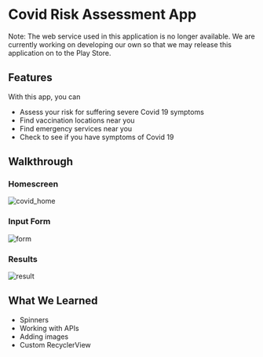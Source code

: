 # Covid Risk Assessment App

Note: The web service used in this application is no longer available. We are currently working on developing our own so that we may release this application on to the Play Store.

## Features

With this app, you can

- Assess your risk for suffering severe Covid 19 symptoms
- Find vaccination locations near you
- Find emergency services near you
- Check to see if you have symptoms of Covid 19

## Walkthrough

### Homescreen
![covid_home](https://user-images.githubusercontent.com/48270610/117702271-25e93180-b17d-11eb-806d-029c7f2adb11.PNG)


### Input Form
![form](https://user-images.githubusercontent.com/48270610/117702380-46b18700-b17d-11eb-8e52-474b91a6ae2f.PNG)


### Results
![result](https://user-images.githubusercontent.com/48270610/117702444-5d57de00-b17d-11eb-8958-3a783123e435.PNG)



## What We Learned

- Spinners
- Working with APIs
- Adding images
- Custom RecyclerView
